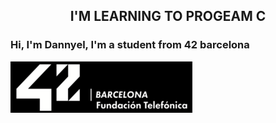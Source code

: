 <h2 align="center"> I'M LEARNING TO PROGEAM C

### Hi, I'm **Dannyel**, I'm a student from **42 barcelona**
![42](img/42.png)
